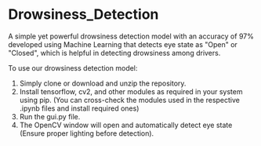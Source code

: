 # Drowsiness_Detection

A simple yet powerful drowsiness detection model with an accuracy of 97% developed using Machine Learning that detects eye state as "Open" or "Closed", which is helpful in detecting drowsiness among drivers. 

To use our drowsiness detection model:
1. Simply clone or download and unzip the repository.
2. Install tensorflow, cv2, and other modules as required in your system using pip. (You can cross-check the modules used in the respective .ipynb files and install required ones)
3. Run the gui.py file.
4. The OpenCV window will open and automatically detect eye state (Ensure proper lighting before detection).
